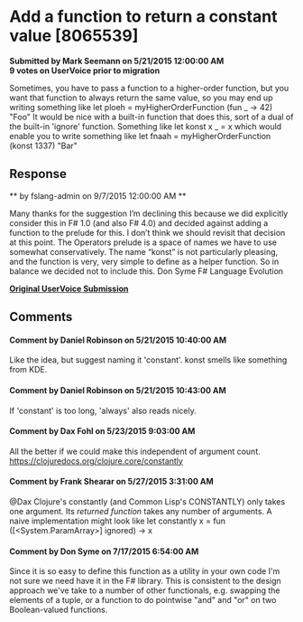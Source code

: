 # Add a function to return a constant value [8065539] #

**Submitted by Mark Seemann on 5/21/2015 12:00:00 AM**  
**9 votes on UserVoice prior to migration**  

Sometimes, you have to pass a function to a higher-order function, but you want that function to always return the same value, so you may end up writing something like
let ploeh = myHigherOrderFunction (fun _ -> 42) "Foo"
It would be nice with a built-in function that does this, sort of a dual of the built-in 'ignore' function.
Something like
let konst x _ = x
which would enable you to write something like
let fnaah = myHigherOrderFunction (konst 1337) "Bar"



## Response ##
** by fslang-admin on 9/7/2015 12:00:00 AM **

Many thanks for the suggestion
I’m declining this because we did explicitly consider this in F# 1.0 (and also F# 4.0) and decided against adding a function to the prelude for this. I don’t think we should revisit that decision at this point.
The Operators prelude is a space of names we have to use somewhat conservatively. The name “konst” is not particularly pleasing, and the function is very, very simple to define as a helper function. So in balance we decided not to include this.
Don Syme
F# Language Evolution


**[Original UserVoice Submission](https://fslang.uservoice.com/forums/245727-f-language/suggestions/8065539)**


## Comments ##


#### Comment by Daniel Robinson on 5/21/2015 10:40:00 AM ####
Like the idea, but suggest naming it 'constant'. konst smells like something from KDE.


#### Comment by Daniel Robinson on 5/21/2015 10:43:00 AM ####
If 'constant' is too long, 'always' also reads nicely.


#### Comment by Dax Fohl on 5/23/2015 9:03:00 AM ####
All the better if we could make this independent of argument count. https://clojuredocs.org/clojure.core/constantly


#### Comment by Frank Shearar on 5/27/2015 3:31:00 AM ####
@Dax Clojure's constantly (and Common Lisp's CONSTANTLY) only takes one argument. Its _returned function_ takes any number of arguments.
A naive implementation might look like
let constantly x = fun ([<System.ParamArray>] ignored) -> x


#### Comment by Don Syme on 7/17/2015 6:54:00 AM ####
Since it is so easy to define this function as a utility in your own code I'm not sure we need have it in the F# library.
This is consistent to the design approach we've take to a number of other functionals, e.g. swapping the elements of a tuple, or a function to do pointwise "and" and "or" on two Boolean-valued functions.

